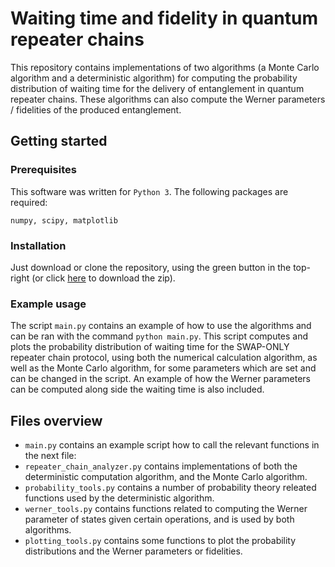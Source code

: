 # Waiting time and fidelity in quantum repeater chains

This repository contains implementations of two algorithms (a Monte Carlo algorithm and a deterministic algorithm) for computing the probability distribution of waiting time for the delivery of entanglement in quantum repeater chains. These algorithms can also compute the Werner parameters / fidelities of the produced entanglement.


## Getting started

### Prerequisites
This software was written for `Python 3`. The following packages are required:
```
numpy, scipy, matplotlib
```

### Installation
Just download or clone the repository, using the green button in the top-right (or click [here](https://github.com/sebastiaanbrand/waiting-time-quantum-repeater-chains/archive/master.zip) to download the zip).

### Example usage
The script `main.py` contains an example of how to use the algorithms and can be ran with the command `python main.py`.  This script computes and plots the probability distribution of waiting time for the SWAP-ONLY repeater chain protocol, using both the numerical calculation algorithm, as well as the Monte Carlo algorithm, for some parameters which are set and can be changed in the script. An example of how the Werner parameters can be computed along side the waiting time is also included.

## Files overview
- `main.py` contains an example script how to call the relevant functions in the next file:
- `repeater_chain_analyzer.py` contains implementations of both the deterministic computation algorithm, and the Monte Carlo algorithm.
- `probability_tools.py` contains a number of probability theory releated functions used by the deterministic algorithm.
- `werner_tools.py` contains functions related to computing the Werner parameter of states given certain operations, and is used by both algorithms.
- `plotting_tools.py` contains some functions to plot the probability distributions and the Werner parameters or fidelities.
